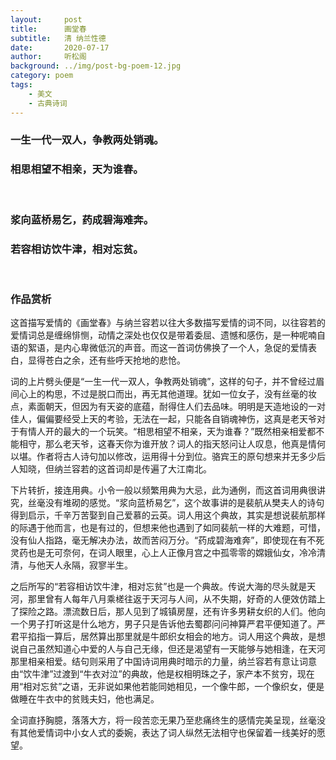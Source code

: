 ```yaml
---
layout:     post
title:      画堂春
subtitle:   清 纳兰性德
date:       2020-07-17
author:     听松阁
background: ../img/post-bg-poem-12.jpg
category: poem
tags:
    - 美文
    - 古典诗词
---
```


### 一生一代一双人，争教两处销魂。
### 相思相望不相亲，天为谁春。
<br>

### 浆向蓝桥易乞，药成碧海难奔。
### 若容相访饮牛津，相对忘贫。
<br>

### 作品赏析
这首描写爱情的《画堂春》与纳兰容若以往大多数描写爱情的词不同，以往容若的爱情词总是缠绵悱恻，动情之深处也仅仅是带着委屈、遗憾和感伤，是一种呢喃自语的絮语，是内心卑微低沉的声音。而这一首词仿佛换了一个人，急促的爱情表白，显得苍白之余，还有些呼天抢地的悲怆。

词的上片劈头便是“一生一代一双人，争教两处销魂”，这样的句子，并不曾经过眉间心上的构思，不过是脱口而出，再无其他道理。犹如一位女子，没有丝毫的妆点，素面朝天，但因为有天姿的底蕴，耐得住人们去品味。明明是天造地设的一对佳人，偏偏要经受上天的考验，无法在一起，只能各自销魂神伤，这真是老天爷对于有情人开的最大的一个玩笑。“相思相望不相亲，天为谁春？”既然相亲相爱都不能相守，那么老天爷，这春天你为谁开放？词人的指天怒问让人叹息，他真是情何以堪。作者将古人诗句加以修改，运用得十分到位。骆宾王的原句想来并无多少后人知晓，但纳兰容若的这首词却是传遍了大江南北。

下片转折，接连用典。小令一般以频繁用典为大忌，此为通例，而这首词用典很讲究，丝毫没有堆砌的感觉。“浆向蓝桥易乞”，这个故事讲的是裴航从樊夫人的诗句得到启示，千辛万苦娶到自己爱慕的云英。词人用这个典故，其实是想说裴航那样的际遇于他而言，也是有过的，但想来他也遇到了如同裴航一样的大难题，可惜，没有仙人指路，毫无解决办法，故而苦闷万分。“药成碧海难奔”，即使现在有不死灵药也是无可奈何，在词人眼里，心上人正像月宫之中孤零零的嫦娥仙女，冷冷清清，与他天人永隔，寂寥半生。

之后所写的“若容相访饮牛津，相对忘贫”也是一个典故。传说大海的尽头就是天河，那里曾有人每年八月乘槎往返于天河与人间，从不失期，好奇的人便效仿踏上了探险之路。漂流数日后，那人见到了城镇房屋，还有许多男耕女织的人们。他向一个男子打听这是什么地方，男子只是告诉他去蜀郡问问神算严君平便知道了。严君平掐指一算后，居然算出那里就是牛郎织女相会的地方。词人用这个典故，是想说自己虽然知道心中爱的人与自己无缘，但还是渴望有一天能够与她相逢，在天河那里相亲相爱。结句则采用了中国诗词用典时暗示的力量，纳兰容若有意让词意由“饮牛津”过渡到“牛衣对泣”的典故，他是权相明珠之子，家产本不贫穷，现在用“相对忘贫”之语，无非说如果他若能同她相见，一个像牛郎，一个像织女，便是做睡在牛衣中的贫贱夫妇，他也满足。

全词直抒胸臆，落落大方，将一段苦恋无果乃至悲痛终生的感情完美呈现，丝毫没有其他爱情词中小女人式的委婉，表达了词人纵然无法相守也保留着一线美好的愿望。
